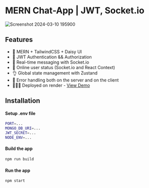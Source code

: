 # MERN Chat-App | JWT, Socket.io


![Screenshot 2024-03-10 195900](https://github.com/rounaksh/mern-chat-app/assets/88768194/59dae89a-8df3-4822-88e4-a4a888a4a81f)

## Features

- 🎉 MERN + TailwindCSS + Daisy UI
- 🎃 JWT Authentication && Authorization
- 👾 Real-time messaging with Socket.io
- 🚀 Online user status (Socket.io and React Context)
- 👌 Global state management with Zustand
- 🐞 Error handling both on the server and on the client
- 👨🏻‍💻 Deployed on render - [View Demo](https://mern-chat-production-7rum.onrender.com)


## Installation

#### Setup .env file

```bash
PORT=...
MONGO_DB_URI=...
JWT_SECRET=...
NODE_ENV=...
```

#### Build the app
```bash
npm run build
```
    
#### Run the app
```bash
npm start
```
